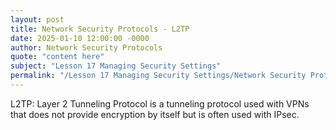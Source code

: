 ```yaml
---
layout: post
title: Network Security Protocols - L2TP
date: 2025-01-10 12:00:00 -0000
author: Network Security Protocols
quote: "content here"
subject: "Lesson 17 Managing Security Settings"
permalink: "/Lesson 17 Managing Security Settings/Network Security Protocols/Network Security Protocols - L2TP"
---
```


L2TP: Layer 2 Tunneling Protocol is a tunneling protocol used with VPNs that does not provide encryption by itself but is often used with IPsec.
